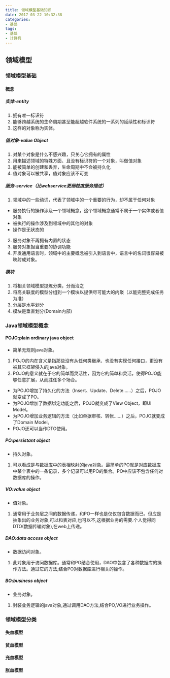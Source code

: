 ```yaml
---
title: 领域模型基础知识
date: 2017-03-22 10:32:38
categories: 
- 基础
tags:
- 基础
- 计算机
---
```


## 领域模型

### 领域模型基础

#### 概念

##### 实体-entity

1. 拥有唯一标识符
2. 能够跨越系统的生命周期甚至能超越软件系统的一系列的延续性和标识符
3. 这样的对象称为实体。

##### 值对象-value Object

1. 对某个对象是什么不感兴趣，只关心它拥有的属性
2. 用来描述领域的特殊方面、且没有标识符的一个对象，叫做值对象
3. 能被简单的创建和丢弃，生命周期中不会被持久化
4. 值对象可以被共享，值对象应该不可变

##### 服务-service（比webservice更细粒度服务描述）

1. 领域中的一些动词，代表了领域中的一个重要的行为，却不属于任何对象
 - 服务执行的操作涉及一个领域概念，这个领域概念通常不属于一个实体或者值对象
 - 被执行的操作涉及到领域中的其他的对象
 - 操作是无状态的
2. 服务对象不再拥有内置的状态
3. 服务对象担当重要的协调功能
4. 开发通用语言时，领域中的主要概念被引入到语言中，语言中的名词很容易被映射成对象。

##### 模块

1. 将相关领域模型提炼分类，分而治之
2. 将高关联度的模型分组到一个模块以提供尽可能大的内聚（以能完整完成任务为准）
3. 分层是水平划分
4. 模块是垂直划分(Domain内部)

### Java领域模型概念

#### POJO:plain ordinary java object
- 简单无规则java对象。
 1. POJO的内在含义是指那些没有从任何类继承、也没有实现任何接口，更没有被其它框架侵入的java对象。
 2. POJO的意义就在于它的简单而灵活性，因为它的简单和灵活，使得POJO能够任意扩展，从而胜任多个场合。
  - 为POJO增加了持久化的方法（Insert、Update、Delete……）之后，POJO就变成了PO。
  - 为POJO增加了数据绑定功能之后，POJO就变成了View Object，即UI Model。
  - 为POJO增加业务逻辑的方法（比如单据审核、转帐……）之后，POJO就变成了Domain Model。
  - POJO还可以当作DTO使用。

##### PO:persistant object
- 持久对象。
 1. 可以看成是与数据库中的表相映射的java对象。最简单的PO就是对应数据库中某个表中的一条记录，多个记录可以用PO的集合。PO中应该不包含任何对数据库的操作。

##### VO:value object
- 值对象。
 1. 通常用于业务层之间的数据传递，和PO一样也是仅仅包含数据而已。但应是抽象出的业务对象,可以和表对应,也可以不,这根据业务的需要.个人觉得同DTO(数据传输对象),在web上传递。

##### DAO:data access object 
- 数据访问对象。
 1. 此对象用于访问数据库。通常和PO结合使用，DAO中包含了各种数据库的操作方法。通过它的方法,结合PO对数据库进行相关的操作。

##### BO:business object
- 业务对象。
 1. 封装业务逻辑的java对象,通过调用DAO方法,结合PO,VO进行业务操作。

### 领域模型分类

#### 失血模型

#### 贫血模型

#### 充血模型

#### 胀血模型